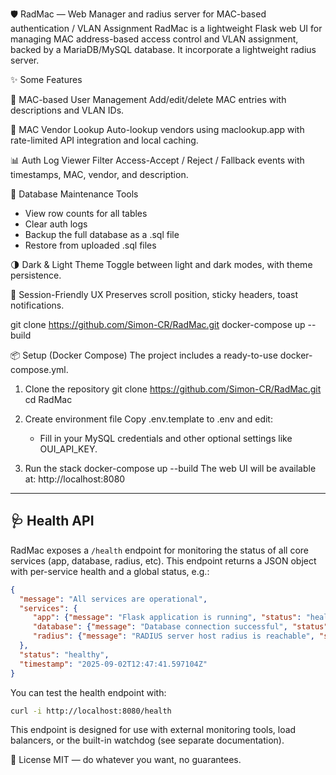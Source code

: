 🛡️ RadMac — Web Manager and radius server for MAC-based authentication / VLAN Assignment
RadMac is a lightweight Flask web UI for managing MAC address-based access control and VLAN assignment, backed by a MariaDB/MySQL database. It incorporate a lightweight radius server.

✨ Some Features

🔐 MAC-based User Management
Add/edit/delete MAC entries with descriptions and VLAN IDs.

🧠 MAC Vendor Lookup
Auto-lookup vendors using maclookup.app with rate-limited API integration and local caching.

📊 Auth Log Viewer
Filter Access-Accept / Reject / Fallback events with timestamps, MAC, vendor, and description.

🧹 Database Maintenance Tools
- View row counts for all tables
- Clear auth logs
- Backup the full database as a .sql file
- Restore from uploaded .sql files

🌗 Dark & Light Theme
Toggle between light and dark modes, with theme persistence.

🔁 Session-Friendly UX
Preserves scroll position, sticky headers, toast notifications.

git clone https://github.com/Simon-CR/RadMac.git
docker-compose up --build

📦 Setup (Docker Compose)
The project includes a ready-to-use docker-compose.yml.

1. Clone the repository
	git clone https://github.com/Simon-CR/RadMac.git
	cd RadMac

2. Create environment file
	Copy .env.template to .env and edit:
	- Fill in your MySQL credentials and other optional settings like OUI_API_KEY.

3. Run the stack
	docker-compose up --build
	The web UI will be available at: http://localhost:8080

---

## 🩺 Health API

RadMac exposes a `/health` endpoint for monitoring the status of all core services (app, database, radius, etc). This endpoint returns a JSON object with per-service health and a global status, e.g.:

```json
{
  "message": "All services are operational",
  "services": {
	 "app": {"message": "Flask application is running", "status": "healthy"},
	 "database": {"message": "Database connection successful", "status": "healthy"},
	 "radius": {"message": "RADIUS server host radius is reachable", "status": "healthy"}
  },
  "status": "healthy",
  "timestamp": "2025-09-02T12:47:41.597104Z"
}
```

You can test the health endpoint with:

```sh
curl -i http://localhost:8080/health
```

This endpoint is designed for use with external monitoring tools, load balancers, or the built-in watchdog (see separate documentation).

📄 License
MIT — do whatever you want, no guarantees.